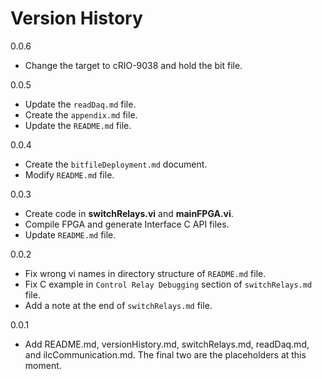 # Version History

0.0.6

- Change the target to cRIO-9038 and hold the bit file.

0.0.5

- Update the `readDaq.md` file.
- Create the `appendix.md` file.
- Update the `README.md` file.

0.0.4

- Create the `bitfileDeployment.md` document.
- Modify `README.md` file.

0.0.3

- Create code in **switchRelays.vi** and **mainFPGA.vi**.
- Compile FPGA and generate Interface C API files.
- Update `README.md` file.

0.0.2

- Fix wrong vi names in directory structure of `README.md` file.
- Fix C example in `Control Relay Debugging` section of `switchRelays.md` file.
- Add a note at the end of `switchRelays.md` file.

0.0.1

- Add README.md, versionHistory.md, switchRelays.md, readDaq.md, and ilcCommunication.md.
The final two are the placeholders at this moment.
